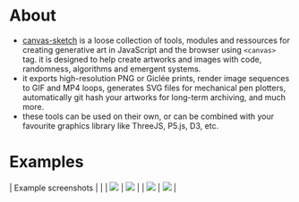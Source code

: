# About

-   [canvas-sketch](https://github.com/mattdesl/canvas-sketch) is a loose collection of tools, modules and ressources for creating generative art in JavaScript and the browser using `<canvas>` tag. it is designed to help create artworks and images with code, randomness, algorithms and emergent systems.
-   it exports high-resolution PNG or Giclée prints, render image sequences to GIF and MP4 loops, generates SVG files for mechanical pen plotters, automatically git hash your artworks for long-term archiving, and much more.
-   these tools can be used on their own, or can be combined with your favourite graphics library like ThreeJS, P5.js, D3, etc.


# Examples

| Example screenshots                                                  |                                                                      |
| <img src=&ldquo;./examples/001.gif&rdquo; width=&ldquo;256&rdquo; /> | <img src=&ldquo;./examples/002.gif&rdquo; width=&ldquo;256&rdquo; /> |
| <img src=&ldquo;./examples/003.gif&rdquo; width=&ldquo;256&rdquo; /> | <img src=&ldquo;./examples/004.gif&rdquo; width=&ldquo;256&rdquo; /> |
